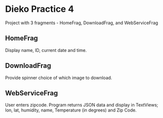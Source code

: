 # Dieko Practice 4

Project with 3 fragments - HomeFrag, DownloadFrag, and WebServiceFrag

## HomeFrag

Display name, ID, current date and time.

## DownloadFrag

Provide spinner choice of which image to download.

## WebServiceFrag

User enters zipcode. Program returns JSON data and display in TextViews; lon, lat, humidity,
name, Temperature (in degrees) and Zip Code.

